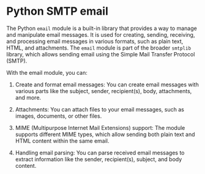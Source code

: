 # Python SMTP email

The Python `email` module is a built-in library that provides a way to manage and manipulate email messages. It is used for creating, sending, receiving, and processing email messages in various formats, such as plain text, HTML, and attachments. The `email` module is part of the broader `smtplib` library, which allows sending email using the Simple Mail Transfer Protocol (SMTP).

With the email module, you can:

1. Create and format email messages: You can create email messages with various parts like the subject, sender, recipient(s), body, attachments, and more.

1. Attachments: You can attach files to your email messages, such as images, documents, or other files.

1. MIME (Multipurpose Internet Mail Extensions) support: The module supports different MIME types, which allow sending both plain text and HTML content within the same email.

1. Handling email parsing: You can parse received email messages to extract information like the sender, recipient(s), subject, and body content.